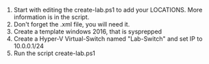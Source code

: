 1. Start with editing the create-lab.ps1 to add your LOCATIONS. More information is in the script.
2. Don't forget the .xml file, you will need it.
3. Create a template windows 2016, that is sysprepped
4. Create a Hyper-V Virtual-Switch named "Lab-Switch" and set IP to 10.0.0.1/24
5. Run the script create-lab.ps1
